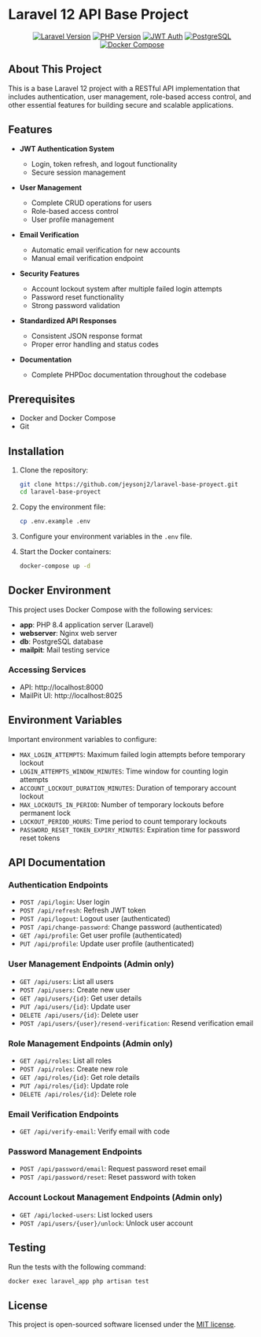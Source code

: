 # Laravel 12 API Base Project

<p align="center">
<a href="https://laravel.com/docs/12.x"><img src="https://img.shields.io/badge/Laravel-12.x-red" alt="Laravel Version"></a>
<a href="https://www.php.net/releases/8.4/en.php"><img src="https://img.shields.io/badge/PHP-8.4-blue" alt="PHP Version"></a>
<a href="https://jwt.io/"><img src="https://img.shields.io/badge/JWT-Auth-green" alt="JWT Auth"></a>
<a href="https://www.postgresql.org/"><img src="https://img.shields.io/badge/Database-PostgreSQL-blue" alt="PostgreSQL"></a>
<a href="https://www.docker.com/"><img src="https://img.shields.io/badge/Docker-Compose-blue" alt="Docker Compose"></a>
</p>

## About This Project

This is a base Laravel 12 project with a RESTful API implementation that includes authentication, user management, role-based access control, and other essential features for building secure and scalable applications.

## Features

- **JWT Authentication System**
  - Login, token refresh, and logout functionality
  - Secure session management
  
- **User Management**
  - Complete CRUD operations for users
  - Role-based access control
  - User profile management
  
- **Email Verification**
  - Automatic email verification for new accounts
  - Manual email verification endpoint
  
- **Security Features**
  - Account lockout system after multiple failed login attempts
  - Password reset functionality
  - Strong password validation
  
- **Standardized API Responses**
  - Consistent JSON response format
  - Proper error handling and status codes
  
- **Documentation**
  - Complete PHPDoc documentation throughout the codebase

## Prerequisites

- Docker and Docker Compose
- Git

## Installation

1. Clone the repository:
   ```bash
   git clone https://github.com/jeysonj2/laravel-base-proyect.git
   cd laravel-base-proyect
   ```

2. Copy the environment file:
   ```bash
   cp .env.example .env
   ```

3. Configure your environment variables in the `.env` file.

4. Start the Docker containers:
   ```bash
   docker-compose up -d
   ```

## Docker Environment

This project uses Docker Compose with the following services:

- **app**: PHP 8.4 application server (Laravel)
- **webserver**: Nginx web server
- **db**: PostgreSQL database
- **mailpit**: Mail testing service

### Accessing Services

- API: http://localhost:8000
- MailPit UI: http://localhost:8025

## Environment Variables

Important environment variables to configure:

- `MAX_LOGIN_ATTEMPTS`: Maximum failed login attempts before temporary lockout
- `LOGIN_ATTEMPTS_WINDOW_MINUTES`: Time window for counting login attempts
- `ACCOUNT_LOCKOUT_DURATION_MINUTES`: Duration of temporary account lockout
- `MAX_LOCKOUTS_IN_PERIOD`: Number of temporary lockouts before permanent lock
- `LOCKOUT_PERIOD_HOURS`: Time period to count temporary lockouts
- `PASSWORD_RESET_TOKEN_EXPIRY_MINUTES`: Expiration time for password reset tokens

## API Documentation

### Authentication Endpoints

- `POST /api/login`: User login
- `POST /api/refresh`: Refresh JWT token
- `POST /api/logout`: Logout user (authenticated)
- `POST /api/change-password`: Change password (authenticated)
- `GET /api/profile`: Get user profile (authenticated)
- `PUT /api/profile`: Update user profile (authenticated)

### User Management Endpoints (Admin only)

- `GET /api/users`: List all users
- `POST /api/users`: Create new user
- `GET /api/users/{id}`: Get user details
- `PUT /api/users/{id}`: Update user
- `DELETE /api/users/{id}`: Delete user
- `POST /api/users/{user}/resend-verification`: Resend verification email

### Role Management Endpoints (Admin only)

- `GET /api/roles`: List all roles
- `POST /api/roles`: Create new role
- `GET /api/roles/{id}`: Get role details
- `PUT /api/roles/{id}`: Update role
- `DELETE /api/roles/{id}`: Delete role

### Email Verification Endpoints

- `GET /api/verify-email`: Verify email with code

### Password Management Endpoints

- `POST /api/password/email`: Request password reset email
- `POST /api/password/reset`: Reset password with token

### Account Lockout Management Endpoints (Admin only)

- `GET /api/locked-users`: List locked users
- `POST /api/users/{user}/unlock`: Unlock user account

## Testing

Run the tests with the following command:

```bash
docker exec laravel_app php artisan test
```

## License

This project is open-sourced software licensed under the [MIT license](https://opensource.org/licenses/MIT).
